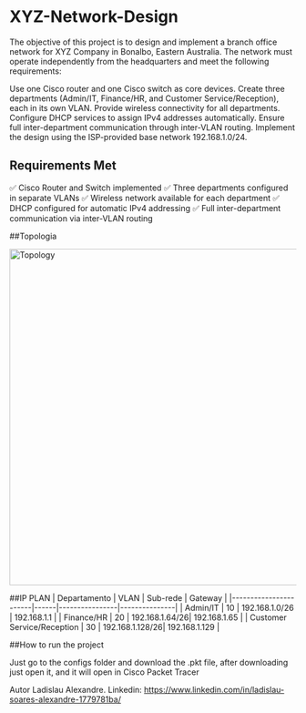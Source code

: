 # XYZ-Network-Design

The objective of this project is to design and implement a branch office network for XYZ Company in Bonalbo, Eastern Australia. The network must operate independently from the headquarters and meet the following requirements:

Use one Cisco router and one Cisco switch as core devices.
Create three departments (Admin/IT, Finance/HR, and Customer Service/Reception), each in its own VLAN.
Provide wireless connectivity for all departments.
Configure DHCP services to assign IPv4 addresses automatically.
Ensure full inter-department communication through inter-VLAN routing.
Implement the design using the ISP-provided base network 192.168.1.0/24.

## Requirements Met

✅ Cisco Router and Switch implemented
✅ Three departments configured in separate VLANs
✅ Wireless network available for each department
✅ DHCP configured for automatic IPv4 addressing
✅ Full inter-department communication via inter-VLAN routing

##Topologia 

<img width="830" height="591" alt="Topology" src="https://github.com/user-attachments/assets/8cc30a92-af90-4ced-83f1-8fb3e64e2fd3" />

##IP PLAN
| Departamento          | VLAN | Sub-rede       | Gateway       |
|-----------------------|------|----------------|---------------|
| Admin/IT              | 10   | 192.168.1.0/26 | 192.168.1.1   |
| Finance/HR            | 20   | 192.168.1.64/26| 192.168.1.65  |
| Customer Service/Reception | 30   | 192.168.1.128/26| 192.168.1.129 |

##How to run the project

Just go to the configs folder and download the .pkt file, after downloading just open it, and it will open in Cisco Packet Tracer

Autor
Ladislau Alexandre. Linkedin: https://www.linkedin.com/in/ladislau-soares-alexandre-1779781ba/


